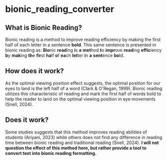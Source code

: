 # bionic_reading_converter
## What is Bionic Reading?
Bionic reading is a method to improve reading efficiency by making the first half of each letter in a sentence **bold**.
This same sentence is presented in bionic reading as:
**Bio**nic **read**ing **i**s **a** **met**hod **t**o **impr**ove **read**ing **effic**iency **b**y **mak**ing **th**e **fir**st **ha**lf **o**f **ea**ch **let**ter **i**n **a** **sent**ence **bo**ld.

## How does it work?
As the optimal viewing position effect suggests, the optimal position for our eyes to land is the left half of a word (Clark & O'Regan, 1999). Bionic reading utilizes this characteristic of reading and mark the first half of words bold to help the reader to land on the optimal viewing position in eye movements (Snell, 2024).

## Does it work?
Some studies suggests that this method improves reading abilities of students (Ariyani, 2023) while others does not find any difference in reading time between bionic reading and traditional reading (Snell, 2024). **I will not question the effect of this method here, but rather provide a tool to convert text into bionic reading formatting.**

